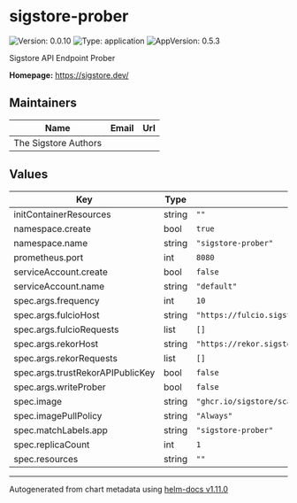 # sigstore-prober

![Version: 0.0.10](https://img.shields.io/badge/Version-0.0.10-informational?style=flat-square) ![Type: application](https://img.shields.io/badge/Type-application-informational?style=flat-square) ![AppVersion: 0.5.3](https://img.shields.io/badge/AppVersion-0.5.3-informational?style=flat-square)

Sigstore API Endpoint Prober

**Homepage:** <https://sigstore.dev/>

## Maintainers

| Name | Email | Url |
| ---- | ------ | --- |
| The Sigstore Authors |  |  |

## Values

| Key | Type | Default | Description |
|-----|------|---------|-------------|
| initContainerResources | string | `""` |  |
| namespace.create | bool | `true` |  |
| namespace.name | string | `"sigstore-prober"` |  |
| prometheus.port | int | `8080` |  |
| serviceAccount.create | bool | `false` |  |
| serviceAccount.name | string | `"default"` |  |
| spec.args.frequency | int | `10` |  |
| spec.args.fulcioHost | string | `"https://fulcio.sigstore.dev"` |  |
| spec.args.fulcioRequests | list | `[]` |  |
| spec.args.rekorHost | string | `"https://rekor.sigstore.dev"` |  |
| spec.args.rekorRequests | list | `[]` |  |
| spec.args.trustRekorAPIPublicKey | bool | `false` |  |
| spec.args.writeProber | bool | `false` |  |
| spec.image | string | `"ghcr.io/sigstore/scaffolding/prober@sha256:5636b7e248df61cb08f11f133913b0711832730c7eee9be74123ddd25c8b85a8"` |  |
| spec.imagePullPolicy | string | `"Always"` |  |
| spec.matchLabels.app | string | `"sigstore-prober"` |  |
| spec.replicaCount | int | `1` |  |
| spec.resources | string | `""` |  |

----------------------------------------------
Autogenerated from chart metadata using [helm-docs v1.11.0](https://github.com/norwoodj/helm-docs/releases/v1.11.0)
